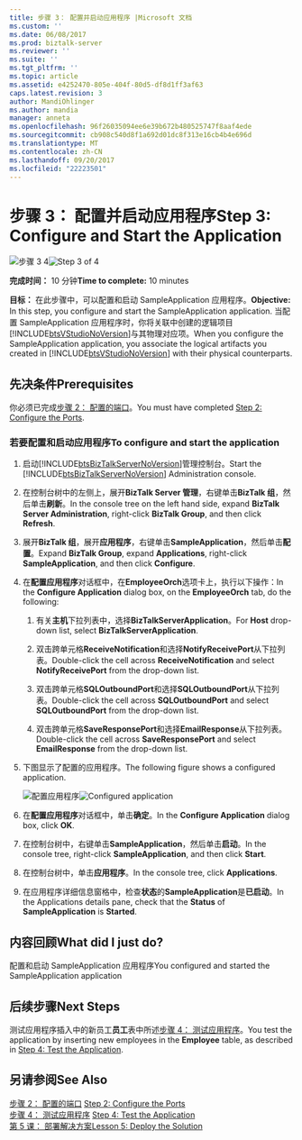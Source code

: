 ```yaml
---
title: 步骤 3： 配置并启动应用程序 |Microsoft 文档
ms.custom: ''
ms.date: 06/08/2017
ms.prod: biztalk-server
ms.reviewer: ''
ms.suite: ''
ms.tgt_pltfrm: ''
ms.topic: article
ms.assetid: e4252470-805e-404f-80d5-df8d1ff3af63
caps.latest.revision: 3
author: MandiOhlinger
ms.author: mandia
manager: anneta
ms.openlocfilehash: 96f26035094ee6e39b672b480525747f8aaf4ede
ms.sourcegitcommit: cb908c540d8f1a692d01dc8f313e16cb4b4e696d
ms.translationtype: MT
ms.contentlocale: zh-CN
ms.lasthandoff: 09/20/2017
ms.locfileid: "22223501"
---
```

# <a name="step-3-configure-and-start-the-application"></a><span data-ttu-id="01cfb-102">步骤 3： 配置并启动应用程序</span><span class="sxs-lookup"><span data-stu-id="01cfb-102">Step 3: Configure and Start the Application</span></span>
<span data-ttu-id="01cfb-103">![步骤 3 4](../../adapters-and-accelerators/adapter-oracle-ebs/media/step-3of4.gif "Step_3of4")</span><span class="sxs-lookup"><span data-stu-id="01cfb-103">![Step 3 of 4](../../adapters-and-accelerators/adapter-oracle-ebs/media/step-3of4.gif "Step_3of4")</span></span>  
  
 <span data-ttu-id="01cfb-104">**完成时间：** 10 分钟</span><span class="sxs-lookup"><span data-stu-id="01cfb-104">**Time to complete:** 10 minutes</span></span>  
  
 <span data-ttu-id="01cfb-105">**目标：** 在此步骤中，可以配置和启动 SampleApplication 应用程序。</span><span class="sxs-lookup"><span data-stu-id="01cfb-105">**Objective:** In this step, you configure and start the SampleApplication application.</span></span> <span data-ttu-id="01cfb-106">当配置 SampleApplication 应用程序时，你将关联中创建的逻辑项目[!INCLUDE[btsVStudioNoVersion](../../includes/btsvstudionoversion-md.md)]与其物理对应项。</span><span class="sxs-lookup"><span data-stu-id="01cfb-106">When you configure the SampleApplication application, you associate the logical artifacts you created in [!INCLUDE[btsVStudioNoVersion](../../includes/btsvstudionoversion-md.md)] with their physical counterparts.</span></span>  
  
## <a name="prerequisites"></a><span data-ttu-id="01cfb-107">先决条件</span><span class="sxs-lookup"><span data-stu-id="01cfb-107">Prerequisites</span></span>  
 <span data-ttu-id="01cfb-108">你必须已完成[步骤 2： 配置的端口](../../adapters-and-accelerators/adapter-sql/step-2-configure-the-ports.md)。</span><span class="sxs-lookup"><span data-stu-id="01cfb-108">You must have completed [Step 2: Configure the Ports](../../adapters-and-accelerators/adapter-sql/step-2-configure-the-ports.md).</span></span>  
  
### <a name="to-configure-and-start-the-application"></a><span data-ttu-id="01cfb-109">若要配置和启动应用程序</span><span class="sxs-lookup"><span data-stu-id="01cfb-109">To configure and start the application</span></span>  
  
1.  <span data-ttu-id="01cfb-110">启动[!INCLUDE[btsBizTalkServerNoVersion](../../includes/btsbiztalkservernoversion-md.md)]管理控制台。</span><span class="sxs-lookup"><span data-stu-id="01cfb-110">Start the [!INCLUDE[btsBizTalkServerNoVersion](../../includes/btsbiztalkservernoversion-md.md)] Administration console.</span></span>  
  
2.  <span data-ttu-id="01cfb-111">在控制台树中的左侧上，展开**BizTalk Server 管理**，右键单击**BizTalk 组**，然后单击**刷新**。</span><span class="sxs-lookup"><span data-stu-id="01cfb-111">In the console tree on the left hand side, expand **BizTalk Server Administration**, right-click **BizTalk Group**, and then click **Refresh**.</span></span>  
  
3.  <span data-ttu-id="01cfb-112">展开**BizTalk 组**，展开**应用程序**，右键单击**SampleApplication**，然后单击**配置**。</span><span class="sxs-lookup"><span data-stu-id="01cfb-112">Expand **BizTalk Group**, expand **Applications**, right-click **SampleApplication**, and then click **Configure**.</span></span>  
  
4.  <span data-ttu-id="01cfb-113">在**配置应用程序**对话框中，在**EmployeeOrch**选项卡上，执行以下操作：</span><span class="sxs-lookup"><span data-stu-id="01cfb-113">In the **Configure Application** dialog box, on the **EmployeeOrch** tab, do the following:</span></span>  
  
    1.  <span data-ttu-id="01cfb-114">有关**主机**下拉列表中，选择**BizTalkServerApplication**。</span><span class="sxs-lookup"><span data-stu-id="01cfb-114">For **Host** drop-down list, select **BizTalkServerApplication**.</span></span>  
  
    2.  <span data-ttu-id="01cfb-115">双击跨单元格**ReceiveNotification**和选择**NotifyReceivePort**从下拉列表。</span><span class="sxs-lookup"><span data-stu-id="01cfb-115">Double-click the cell across **ReceiveNotification** and select **NotifyReceivePort** from the drop-down list.</span></span>  
  
    3.  <span data-ttu-id="01cfb-116">双击跨单元格**SQLOutboundPort**和选择**SQLOutboundPort**从下拉列表。</span><span class="sxs-lookup"><span data-stu-id="01cfb-116">Double-click the cell across **SQLOutboundPort** and select **SQLOutboundPort** from the drop-down list.</span></span>  
  
    4.  <span data-ttu-id="01cfb-117">双击跨单元格**SaveResponsePort**和选择**EmailResponse**从下拉列表。</span><span class="sxs-lookup"><span data-stu-id="01cfb-117">Double-click the cell across **SaveResponsePort** and select **EmailResponse** from the drop-down list.</span></span>  
  
5.  <span data-ttu-id="01cfb-118">下图显示了配置的应用程序。</span><span class="sxs-lookup"><span data-stu-id="01cfb-118">The following figure shows a configured application.</span></span>  
  
     <span data-ttu-id="01cfb-119">![配置应用程序](../../adapters-and-accelerators/adapter-sql/media/sql-adap-tut-011-configure-app.gif "sql_adap_tut_011_configure_app")</span><span class="sxs-lookup"><span data-stu-id="01cfb-119">![Configured application](../../adapters-and-accelerators/adapter-sql/media/sql-adap-tut-011-configure-app.gif "sql_adap_tut_011_configure_app")</span></span>  
  
6.  <span data-ttu-id="01cfb-120">在**配置应用程序**对话框中，单击**确定**。</span><span class="sxs-lookup"><span data-stu-id="01cfb-120">In the **Configure Application** dialog box, click **OK**.</span></span>  
  
7.  <span data-ttu-id="01cfb-121">在控制台树中，右键单击**SampleApplication**，然后单击**启动**。</span><span class="sxs-lookup"><span data-stu-id="01cfb-121">In the console tree, right-click **SampleApplication**, and then click **Start**.</span></span>  
  
8.  <span data-ttu-id="01cfb-122">在控制台树中，单击**应用程序**。</span><span class="sxs-lookup"><span data-stu-id="01cfb-122">In the console tree, click **Applications**.</span></span>  
  
9. <span data-ttu-id="01cfb-123">在应用程序详细信息窗格中，检查**状态**的**SampleApplication**是**已启动**。</span><span class="sxs-lookup"><span data-stu-id="01cfb-123">In the Applications details pane, check that the **Status** of **SampleApplication** is **Started**.</span></span>  
  
## <a name="what-did-i-just-do"></a><span data-ttu-id="01cfb-124">内容回顾</span><span class="sxs-lookup"><span data-stu-id="01cfb-124">What did I just do?</span></span>  
 <span data-ttu-id="01cfb-125">配置和启动 SampleApplication 应用程序</span><span class="sxs-lookup"><span data-stu-id="01cfb-125">You configured and started the SampleApplication application</span></span>  
  
## <a name="next-steps"></a><span data-ttu-id="01cfb-126">后续步骤</span><span class="sxs-lookup"><span data-stu-id="01cfb-126">Next Steps</span></span>  
 <span data-ttu-id="01cfb-127">测试应用程序插入中的新员工**员工**表中所述[步骤 4： 测试应用程序](../../adapters-and-accelerators/adapter-sql/step-4-test-the-application.md)。</span><span class="sxs-lookup"><span data-stu-id="01cfb-127">You test the application by inserting new employees in the **Employee** table, as described in [Step 4: Test the Application](../../adapters-and-accelerators/adapter-sql/step-4-test-the-application.md).</span></span>  
  
## <a name="see-also"></a><span data-ttu-id="01cfb-128">另请参阅</span><span class="sxs-lookup"><span data-stu-id="01cfb-128">See Also</span></span>  
 <span data-ttu-id="01cfb-129">[步骤 2： 配置的端口](../../adapters-and-accelerators/adapter-sql/step-2-configure-the-ports.md) </span><span class="sxs-lookup"><span data-stu-id="01cfb-129">[Step 2: Configure the Ports](../../adapters-and-accelerators/adapter-sql/step-2-configure-the-ports.md) </span></span>  
 <span data-ttu-id="01cfb-130">[步骤 4： 测试应用程序](../../adapters-and-accelerators/adapter-sql/step-4-test-the-application.md) </span><span class="sxs-lookup"><span data-stu-id="01cfb-130">[Step 4: Test the Application](../../adapters-and-accelerators/adapter-sql/step-4-test-the-application.md) </span></span>  
 [<span data-ttu-id="01cfb-131">第 5 课： 部署解决方案</span><span class="sxs-lookup"><span data-stu-id="01cfb-131">Lesson 5: Deploy the Solution</span></span>](../../adapters-and-accelerators/adapter-sql/lesson-5-deploy-the-solution.md)
